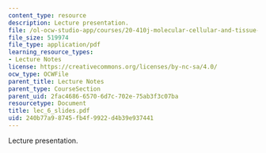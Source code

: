 ```yaml
---
content_type: resource
description: Lecture presentation.
file: /ol-ocw-studio-app/courses/20-410j-molecular-cellular-and-tissue-biomechanics-be-410j-spring-2003/240b77a98745fb4f9922d4b39e937441_lec_6_slides.pdf
file_size: 519974
file_type: application/pdf
learning_resource_types:
- Lecture Notes
license: https://creativecommons.org/licenses/by-nc-sa/4.0/
ocw_type: OCWFile
parent_title: Lecture Notes
parent_type: CourseSection
parent_uid: 2fac4686-6570-6d7c-702e-75ab3f3c07ba
resourcetype: Document
title: lec_6_slides.pdf
uid: 240b77a9-8745-fb4f-9922-d4b39e937441
---
```

Lecture presentation.